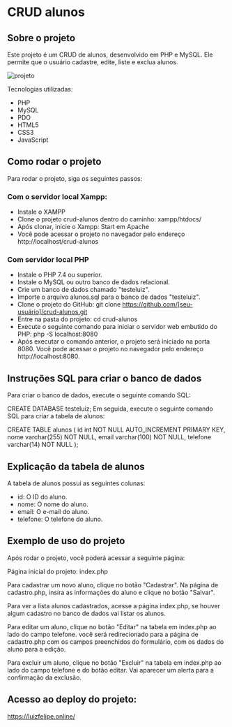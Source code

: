 # CRUD alunos

## Sobre o projeto

Este projeto é um CRUD de alunos, desenvolvido em PHP e MySQL. Ele permite que o usuário cadastre, edite, liste e exclua alunos.

![projeto](https://github.com/luizfspintoo/crud-alunos/assets/122656846/7e8cd4ec-673c-46aa-89a3-345030bf2691)


Tecnologias utilizadas:
- PHP
- MySQL
- PDO
- HTML5
- CSS3
- JavaScript

## Como rodar o projeto

Para rodar o projeto, siga os seguintes passos:

### Com o servidor local Xampp:
- Instale o XAMPP
- Clone o projeto crud-alunos dentro do caminho: xampp/htdocs/
- Após clonar, inicie o Xampp: Start em Apache
- Você pode acessar o projeto no navegador pelo endereço http://localhost/crud-alunos

### Com servidor local PHP
- Instale o PHP 7.4 ou superior.
- Instale o MySQL ou outro banco de dados relacional.
- Crie um banco de dados chamado "testeluiz".
- Importe o arquivo alunos.sql para o banco de dados "testeluiz".
- Clone o projeto do GitHub: git clone https://github.com/[seu-usuário]/crud-alunos.git
- Entre na pasta do projeto: cd crud-alunos
- Execute o seguinte comando para iniciar o servidor web embutido do PHP: php -S localhost:8080
- Após executar o comando anterior, o projeto será iniciado na porta 8080. Você pode acessar o projeto no navegador pelo endereço http://localhost:8080.

## Instruções SQL para criar o banco de dados

Para criar o banco de dados, execute o seguinte comando SQL:

CREATE DATABASE testeluiz;
Em seguida, execute o seguinte comando SQL para criar a tabela de alunos:

CREATE TABLE alunos (
	id int NOT NULL AUTO_INCREMENT PRIMARY KEY,
    nome varchar(255) NOT NULL,
    email varchar(100) NOT NULL,
    telefone varchar(14) NOT NULL
);


## Explicação da tabela de alunos

A tabela de alunos possui as seguintes colunas:

- id: O ID do aluno.
- nome: O nome do aluno.
- email: O e-mail do aluno.
- telefone: O telefone do aluno.


## Exemplo de uso do projeto

Após rodar o projeto, você poderá acessar a seguinte página:

Página inicial do projeto: index.php

Para cadastrar um novo aluno, clique no botão "Cadastrar". Na página de cadastro.php, insira as informações do aluno e clique no botão "Salvar".

Para ver a lista alunos cadastrados, acesse a página index.php, se houver algum cadastro no banco de dados vai listar os alunos.

Para editar um aluno, clique no botão "Editar" na tabela em index.php ao lado do campo telefone. você será redirecionado para a página de cadastro.php com os campos preenchidos do formulário, com os dados do aluno para a edição.

Para excluir um aluno, clique no botão "Excluir" na tabela em index.php ao lado do campo telefone e do botão editar. Vai aparecer um alerta para a confirmação da exclusão.

## Acesso ao deploy do projeto:
https://luizfelipe.online/
